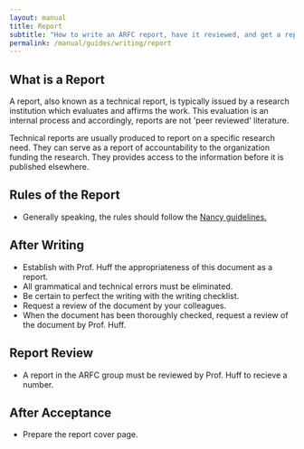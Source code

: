 ```yaml
---
layout: manual
title: Report
subtitle: "How to write an ARFC report, have it reviewed, and get a report number."
permalink: /manual/guides/writing/report
---
```


## What is a Report

A report, also known as a technical report, is typically issued by a research 
institution which evaluates and affirms the work. This evaluation is an 
internal process and accordingly, reports are not 'peer reviewed' literature.

Technical reports are usually produced to report on a specific research need. 
They can serve as a report of accountability to the organization funding the 
research. They provides access to the information before it is published 
elsewhere.


## Rules of the Report

- Generally speaking, the rules should follow the [Nancy
guidelines.](http://eprints.rclis.org/7469/2/index.html) 

## After Writing

- Establish with Prof. Huff the appropriateness of this document as a report.
- All grammatical and technical errors must be eliminated.
- Be certain to perfect the writing with the writing checklist.
- Request a review of the document by your colleagues.
- When the document has been thoroughly checked, request a review of the document by Prof. Huff.

## Report Review

- A report in the ARFC group must be reviewed by Prof. Huff to recieve a number.

## After Acceptance

- Prepare the report cover page.
